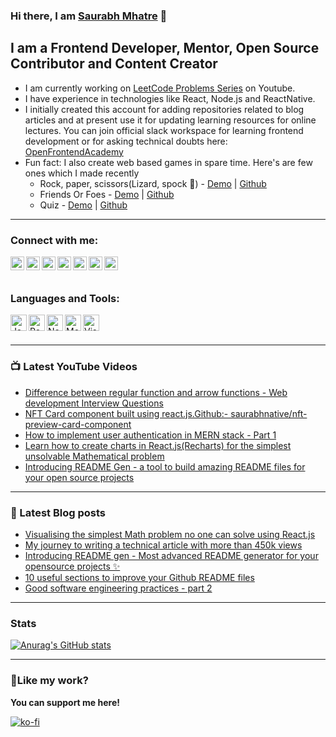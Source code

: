 ### Hi there, I am [Saurabh Mhatre](https://www.youtube.com/channel/UCtWzTuAO-uEnGhrktGNPi0g) 👋

## I am a Frontend Developer, Mentor, Open Source Contributor and Content Creator

- I am currently working on [LeetCode Problems Series](https://www.youtube.com/playlist?list=PLZ1FmiaTE30UMt-EZBzW8xIUYuhLYUwBL) on Youtube.
- I have experience in technologies like React, Node.js and ReactNative.
- I initially created this account for adding repositories related to blog articles and at present use it for updating learning resources for online lectures. You can join official slack workspace for learning frontend development or for asking technical doubts here: [OpenFrontendAcademy](https://join.slack.com/t/openfullstackacademy/shared_invite/zt-pi7r0wlf-RI5GLE8H98D_WB0x~MdTng)
- Fun fact: I also create web based games in spare time. Here's are few ones which I made recently
  - Rock, paper, scissors(Lizard, spock 🖖) -  [Demo](https://rockpaperscisor.netlify.app/) | [Github](https://github.com/codeclassifiers/rockpaperscissors)
  - Friends Or Foes - [Demo](https://friends-or-foes.netlify.app/) | [Github](https://github.com/codeclassifiers/FriendsOrFoesGame)
  - Quiz - [Demo](https://react-typescript-quiz-freecodecamp.netlify.app/) | [Github](https://github.com/codeclassifiers/react-quiz-2021) 

---

### Connect with me:

[<img align="left" alt="instagram | Instagram" width="22px" src="https://res.cloudinary.com/dk22rcdch/image/upload/v1618043941/social-icons/1_it9zbv.png" />][instagram]
[<img align="left" alt="twitter | Twitter" width="22px" src="https://res.cloudinary.com/dk22rcdch/image/upload/v1618043940/social-icons/5_vdg8xg.png" />][twitter]
[<img align="left" alt="linkedIn | LinkedIn" width="22px" src="https://res.cloudinary.com/dk22rcdch/image/upload/v1618044080/social-icons/6_elpkjr.png" />][linkedIn]
[<img align="left" alt="github | Github" width="22px" src="https://res.cloudinary.com/dk22rcdch/image/upload/v1618043940/social-icons/2_rxsecc.png" />][github]
[<img align="left" alt="youtube | Youtube" width="22px" src="https://res.cloudinary.com/dk22rcdch/image/upload/v1618043940/social-icons/3_gzaiwk.png" />][youtube]
[<img align="left" alt="website | Website" width="22px" src="https://res.cloudinary.com/dk22rcdch/image/upload/v1618044296/social-icons/7_huz2ns.png" />][website]
[<img align="left" alt="medium | Medium" width="22px" src="https://res.cloudinary.com/dk22rcdch/image/upload/v1618043940/social-icons/4_vuxftg.png" />][medium]  

<br></br>

### Languages and Tools:

<img align="left" alt="JavaScript" width="26px" src="https://res.cloudinary.com/dk22rcdch/image/upload/v1618044727/social-icons/9_j9sp8d.png" />
<img align="left" alt="React" width="26px" src="https://res.cloudinary.com/dk22rcdch/image/upload/v1618044727/social-icons/8_cgeodm.png" />
<img align="left" alt="Node.js" width="26px" src="https://res.cloudinary.com/dk22rcdch/image/upload/v1618044727/social-icons/10_zckapi.png" />
<img align="left" alt="MongoDB" width="26px" src="https://res.cloudinary.com/dk22rcdch/image/upload/v1618044727/social-icons/11_qjt22r.png" />
<img align="left" alt="Visual Studio Code" width="26px" src="https://res.cloudinary.com/dk22rcdch/image/upload/v1618044727/social-icons/12_mbqvko.png" />

<br/>
<br/>

---

### 📺 Latest YouTube Videos

<!-- YOUTUBE:START -->
- [Difference between regular function and arrow functions - Web development Interview Questions](https://www.youtube.com/watch?v=sHXnnj9_hsg)
- [NFT Card component built using react.js.Github:- saurabhnative/nft-preview-card-component](https://www.youtube.com/watch?v=Ge_UcpMunQA)
- [How to implement user authentication in MERN stack - Part 1](https://www.youtube.com/watch?v=wX-xwaeJk0c)
- [Learn how to create charts in React.js&lpar;Recharts&rpar; for the simplest unsolvable Mathematical problem](https://www.youtube.com/watch?v=hFtZO9i5lG4)
- [Introducing README Gen - a tool to build amazing README files for your open source projects](https://www.youtube.com/watch?v=4XD_d9twdlk)
<!-- YOUTUBE:END -->

---

### 📘 Latest Blog posts

<!-- BLOG-POST-LIST:START -->
- [Visualising the simplest Math problem no one can solve using React.js](https://saurabhnative.hashnode.dev/visualising-the-simplest-math-problem-no-one-can-solve-using-reactjs)
- [My journey to writing a technical article with more than 450k views](https://saurabhnative.hashnode.dev/my-journey-to-writing-a-technical-article-with-more-than-450k-views)
- [Introducing README gen - Most advanced README generator for your opensource projects ✨️](https://saurabhnative.hashnode.dev/introducing-readme-gen-most-advanced-readme-generator-for-your-opensource-projects)
- [10 useful sections to improve your Github README files](https://saurabhnative.hashnode.dev/10-useful-sections-to-improve-your-github-readme-files)
- [Good software engineering practices -  part 2](https://saurabhnative.hashnode.dev/good-software-engineering-practices-part-2)
<!-- BLOG-POST-LIST:END -->

---

### Stats

[![Anurag's GitHub stats](https://github-readme-stats.vercel.app/api?username=saurabhnative&show_icons=true)](https://github.com/anuraghazra/github-readme-stats)

[instagram]: https://www.instagram.com/saurabhnative/
[twitter]: https://twitter.com/saurabhnative
[linkedIn]: https://www.linkedin.com/in/saurabhnative
[github]: https://github.com/smhatre59
[youtube]: https://www.youtube.com/channel/UCtWzTuAO-uEnGhrktGNPi0g 
[website]: https://saurabhnative.hashnode.dev/
[medium]: https://medium.com/@smhatre59

---

### 💖Like my work? 

**You can support me here!**

[![ko-fi](https://ko-fi.com/img/githubbutton_sm.svg)](https://ko-fi.com/T6T24KNL5)

